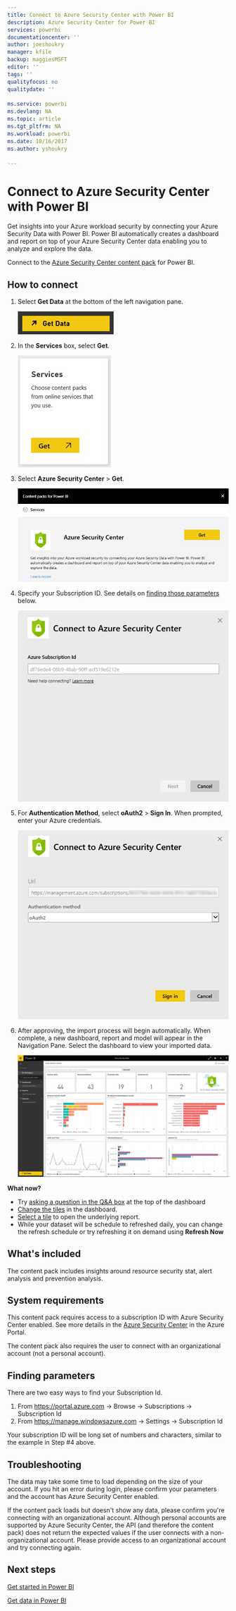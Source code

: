 ```yaml
---
title: Connect to Azure Security Center with Power BI
description: Azure Security Center for Power BI
services: powerbi
documentationcenter: ''
author: joeshoukry
manager: kfile
backup: maggiesMSFT
editor: ''
tags: ''
qualityfocus: no
qualitydate: ''

ms.service: powerbi
ms.devlang: NA
ms.topic: article
ms.tgt_pltfrm: NA
ms.workload: powerbi
ms.date: 10/16/2017
ms.author: yshoukry

---
```

# Connect to Azure Security Center with Power BI
Get insights into your Azure workload security by connecting your Azure Security Data with Power BI. Power BI automatically creates a dashboard and report on top of your Azure Security Center data enabling you to analyze and explore the data.

Connect to the [Azure Security Center content pack](https://app.powerbi.com/getdata/services/azure-security-center) for Power BI.

## How to connect
1. Select **Get Data** at the bottom of the left navigation pane.
   
   ![](media/service-connect-to-azure-security-center/getdata.png)
2. In the **Services** box, select **Get**.
   
   ![](media/service-connect-to-azure-security-center/services.png)
3. Select **Azure Security Center** \>  **Get**.
   
   ![](media/service-connect-to-azure-security-center/asc.png)
4. Specify your Subscription ID. See details on [finding those parameters](#FindingParams) below.
   
   ![](media/service-connect-to-azure-security-center/params.png)
5. For **Authentication Method**, select **oAuth2** \> **Sign In**. When prompted, enter your Azure credentials.
   
    ![](media/service-connect-to-azure-security-center/creds.png)
6. After approving, the import process will begin automatically. When complete, a new dashboard, report and model will appear in the Navigation Pane. Select the dashboard to view your imported data.
   
     ![](media/service-connect-to-azure-security-center/dashboard.png)

**What now?**

* Try [asking a question in the Q&A box](power-bi-q-and-a.md) at the top of the dashboard
* [Change the tiles](service-dashboard-edit-tile.md) in the dashboard.
* [Select a tile](service-dashboard-tiles.md) to open the underlying report.
* While your dataset will be schedule to refreshed daily, you can change the refresh schedule or try refreshing it on demand using **Refresh Now**

## What's included
The content pack includes insights around resource security stat, alert analysis and prevention analysis.

## System requirements
This content pack requires access to a subscription ID with Azure Security Center enabled. See more details in the [Azure Security Center](https://portal.azure.com/#blade/Microsoft_Azure_Security/SecurityDashboardStartBladeV2) in the Azure Portal.

The content pack also requires the user to connect with an organizational account (not a personal account).

<a name="FindingParams"></a>

## Finding parameters
There are two easy ways to find your Subscription Id.

1. From https://portal.azure.com -&gt; Browse -&gt; Subscriptions -&gt; Subscription Id
2. From https://manage.windowsazure.com -&gt; Settings  -&gt; Subscription Id

Your subscription ID will be long set of numbers and characters, similar to the example in Step \#4 above. 

## Troubleshooting
The data may take some time to load depending on the size of your account. If you hit an error during login, please confirm your parameters and the account has Azure Security Center enabled.

If the content pack loads but doesn't show any data, please confirm you're connecting with an organizational account. Although personal accounts are supported by Azure Security Center, the API (and therefore the content pack) does not return the expected values if the user connects with a non-organizational account. Please provide access to an organizational account and try connecting again.

## Next steps
[Get started in Power BI](service-get-started.md)

[Get data in Power BI](service-get-data.md)

